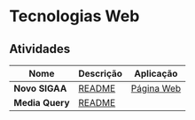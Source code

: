 # Tecnologias Web

## Atividades
| Nome | Descrição | Aplicação |
| ---- | --------- | --------- |
| **Novo SIGAA** | [README](/assignments/novo_sigaa/README.md) | [Página Web](https://izaias.me/tecnologias-web/assignments/novo_sigaa/) | 
| **Media Query** | [README](/assignments/media-query/README.md) | |